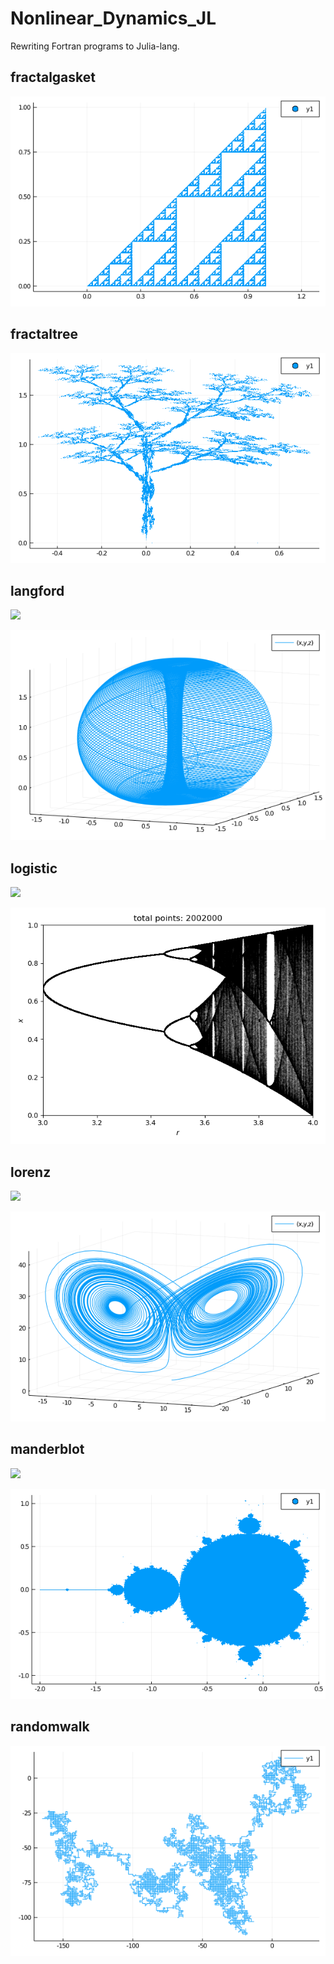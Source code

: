 # Nonlinear_Dynamics_JL
Rewriting Fortran programs to Julia-lang.

## fractalgasket
![fractalgasket_image](fractalgasket/fractalgasket.png)

## fractaltree
![fractaltree_image](fractaltree/fractaltree.png)

## langford
<!-- $$
\begin{eqnarray}
  \left\{
    \begin{array}{l}
      \frac{dx}{dt} = (z-u)x-wy \\
      \frac{dy}{dt} = wx-(z-u)y \\
      \frac{dz}{dt} = n+z-\frac{z^3}{3}-(x^2+y^2)(1+lz)+ezx^3
    \end{array}
  \right. \nonumber
\end{eqnarray}
$$ --> 

<img style="background: white;" src="https://render.githubusercontent.com/render/math?math=%5Cbegin%7Beqnarray%7D%0D%0A%20%20%5Cleft%5C%7B%0D%0A%20%20%20%20%5Cbegin%7Barray%7D%7Bl%7D%0D%0A%20%20%20%20%20%20%5Cfrac%7Bdx%7D%7Bdt%7D%20%3D%20(z-u)x-wy%20%5C%5C%0D%0A%20%20%20%20%20%20%5Cfrac%7Bdy%7D%7Bdt%7D%20%3D%20wx-(z-u)y%20%5C%5C%0D%0A%20%20%20%20%20%20%5Cfrac%7Bdz%7D%7Bdt%7D%20%3D%20n%2Bz-%5Cfrac%7Bz%5E3%7D%7B3%7D-(x%5E2%2By%5E2)(1%2Blz)%2Bezx%5E3%0D%0A%20%20%20%20%5Cend%7Barray%7D%0D%0A%20%20%5Cright.%20%5Cnonumber%0D%0A%5Cend%7Beqnarray%7D%0D">

![langfordRK4_image](langford/langfordRK4.png)

## logistic
<!-- $$
x_{n+1}=ax_n(1-x_n)
$$ --> 

<img style="background: white;" src="https://render.githubusercontent.com/render/math?math=x_%7Bn%2B1%7D%3Dax_n(1-x_n)%0D">

![logistic_image](logistic/logistic.png)

## lorenz
<!-- $$
\begin{eqnarray}
  \left\{
    \begin{array}{l}
      \frac{dx}{dt} = -px+py \\
      \frac{dy}{dt} = -xz+rx-y \\
      \frac{dz}{dt} = xy-bz
    \end{array}
  \right. \nonumber
\end{eqnarray}
$$ --> 

<img style="background: white;" src="https://render.githubusercontent.com/render/math?math=%5Cbegin%7Beqnarray%7D%0D%0A%20%20%5Cleft%5C%7B%0D%0A%20%20%20%20%5Cbegin%7Barray%7D%7Bl%7D%0D%0A%20%20%20%20%20%20%5Cfrac%7Bdx%7D%7Bdt%7D%20%3D%20-px%2Bpy%20%5C%5C%0D%0A%20%20%20%20%20%20%5Cfrac%7Bdy%7D%7Bdt%7D%20%3D%20-xz%2Brx-y%20%5C%5C%0D%0A%20%20%20%20%20%20%5Cfrac%7Bdz%7D%7Bdt%7D%20%3D%20xy-bz%0D%0A%20%20%20%20%5Cend%7Barray%7D%0D%0A%20%20%5Cright.%20%5Cnonumber%0D%0A%5Cend%7Beqnarray%7D%0D">

![lorenz_image](lorenz/lorenz.png)

## manderblot
<!-- $$
\begin{eqnarray}
z_{n+1}&=&z_n^2+c \nonumber \\
z_{n+1}&=&z_n^3+c \nonumber \\
z_{n+1}&=&z_n^4+c \nonumber \\
z_{n+1}&=&z_n^5+c \nonumber \\
z_{n+1}&=&\tan (z_n)+c \nonumber \\
z_{n+1}&=&\tan (z_n^4)+c \nonumber \\
z_{n+1}&=&\tan (z_n^27)+c \nonumber \\
z_{n+1}&=&\tan (z_n^256)+c \nonumber \\
z_{n+1}&=&\tan (z_n^3125)+c \nonumber
\end{eqnarray}
$$ --> 

<img style="background: white;" src="https://render.githubusercontent.com/render/math?math=%5Cbegin%7Beqnarray%7D%0D%0Az_%7Bn%2B1%7D%26%3D%26z_n%5E2%2Bc%20%5Cnonumber%20%5C%5C%0D%0Az_%7Bn%2B1%7D%26%3D%26z_n%5E3%2Bc%20%5Cnonumber%20%5C%5C%0D%0Az_%7Bn%2B1%7D%26%3D%26z_n%5E4%2Bc%20%5Cnonumber%20%5C%5C%0D%0Az_%7Bn%2B1%7D%26%3D%26z_n%5E5%2Bc%20%5Cnonumber%20%5C%5C%0D%0Az_%7Bn%2B1%7D%26%3D%26%5Ctan%20(z_n)%2Bc%20%5Cnonumber%20%5C%5C%0D%0Az_%7Bn%2B1%7D%26%3D%26%5Ctan%20(z_n%5E4)%2Bc%20%5Cnonumber%20%5C%5C%0D%0Az_%7Bn%2B1%7D%26%3D%26%5Ctan%20(z_n%5E27)%2Bc%20%5Cnonumber%20%5C%5C%0D%0Az_%7Bn%2B1%7D%26%3D%26%5Ctan%20(z_n%5E256)%2Bc%20%5Cnonumber%20%5C%5C%0D%0Az_%7Bn%2B1%7D%26%3D%26%5Ctan%20(z_n%5E3125)%2Bc%20%5Cnonumber%0D%0A%5Cend%7Beqnarray%7D%0D">

![mandelbrot_p2_image](mandelbrot/out/mandelbrot_p2.png)

## randomwalk
![randomwalk_image](randomwalk/out/randomwalk1.png)
